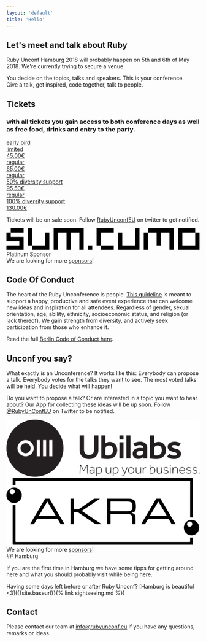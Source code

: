 ```yaml
---
layout: 'default'
title: 'Hello'
---
```

<div class="content-section content-section--whitebg" markdown="1">

## Let's meet and talk about Ruby

Ruby Unconf Hamburg 2018 will probably happen on 5th and 6th of May 2018. We're currently trying to secure a venue.

You decide on the topics, talks and speakers. This is your conference. <br />
Give a talk, get inspired, code together, talk to people.

</div>

<div class="content-section content-section--purplebg" markdown="1">

## Tickets

### with all tickets you gain access to both conference days as well as free food, drinks and entry to the party.

<div class="tickets">
<div class="tickets__list">
<a class="ticket" href="https://ti.to/ruby-unconf/2018">
  <div class="ticket__name">early bird</div>
  <div class="ticket__description">limited</div>
  <div class="ticket__price">45,00€</div>
</a>

<a class="ticket" href="https://ti.to/ruby-unconf/2018">
<div class="ticket__name">regular</div>
  <div class="ticket__description"></div>
<div class="ticket__price">65,00€</div>
</a>

<a class="ticket" href="https://ti.to/ruby-unconf/2018">
<div class="ticket__name">regular<br /></div>
<div class="ticket__description">50% diversity support</div>
<div class="ticket__price">95,50€</div>
</a>

<a class="ticket" href="https://ti.to/ruby-unconf/2018">
<div class="ticket__name">regular</div>
<div class="ticket__description">100% diversity support</div>
<div class="ticket__price">130,00€</div>
</a>
</div>
</div>

Tickets will be on sale soon. Follow <a href="https://twitter.com/RubyUnconfEU">RubyUnconfEU</a> on twitter to get notified.

</div>


<div class="content-section content-section--whitebg" markdown="1">
<div class="sponsor__list">
  <a class="sponsor__logo" href="https://www.sumcumo.com/" target="_blank"><img src="assets/images/sponsors/sumcumo.svg"></a>
  <div class="sponsor__text">Platinum Sponsor</div>
  <div class="sponsor__text">We are looking for more <a href="https://docs.google.com/document/d/1XvPizMM25vlZZWJpHCoMVsBfEngxdr18Y-8i6IPM1JA/edit#" target="_blank">sponsors</a>!</div>
</div>

</div>

<div class="content-section" markdown="1">

## Code Of Conduct

The heart of the Ruby Unconference is people. [This guideline](https://berlincodeofconduct.org/) is meant to support a happy, productive and safe event experience that can welcome new ideas and inspiration for all attendees. Regardless of gender, sexual orientation, age, ability, ethnicity, socioeconomic status, and religion (or lack thereof). We gain strength from diversity, and actively seek participation from those who enhance it.

Read the full [Berlin Code of Conduct here](https://berlincodeofconduct.org/).

</div>
<div class="content-section" markdown="1">

## Unconf you say?

What exactly is an Unconference? It works like this: Everybody can propose a talk. Everybody votes for the talks they want to see. The most voted talks will be held. You decide what will happen!

Do you want to propose a talk? Or are interested in a topic you want to hear about? Our App for collecting these ideas will be up soon. Follow <a href="https://twitter.com/RubyUnConfEU">@RubyUnConfEU</a> on Twitter to be notified.
</div>

<div class="content-section content-section--whitebg" markdown="1">
<div class="sponsor__list">
  <a class="sponsor__logo" href="https://ubilabs.net/" target="_blank"><img src="assets/images/sponsors/ubilabs.svg"></a>
  <a class="sponsor__logo" href="https://www.akra.de/" target="_blank"><img src="assets/images/sponsors/akra.svg"></a>
  <div class="sponsor__text">We are looking for more <a href="https://docs.google.com/document/d/1XvPizMM25vlZZWJpHCoMVsBfEngxdr18Y-8i6IPM1JA/edit#" target="_blank">sponsors</a>!</div>
</div>
</div>

<div class="content-section" markdown="1">
## Hamburg

If you are the first time in Hamburg we have some tipps for getting around here and what you should probably visit while being here.

Having some days left before or after Ruby Unconf? [Hamburg is beautiful <3]({{site.baseurl}}{% link sightseeing.md %})
</div>

<div class="content-section" markdown="1">

## Contact

Please contact our team at <a href="mailto:info@rubyunconf.eu">info@rubyunconf.eu</a> if you have
any questions, remarks or ideas.

</div>
